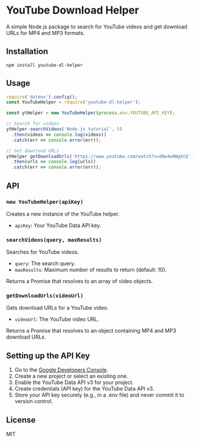 # YouTube Download Helper

A simple Node.js package to search for YouTube videos and get download URLs for MP4 and MP3 formats.

## Installation

```
npm install youtube-dl-helper
```

## Usage

```javascript
require('dotenv').config();
const YouTubeHelper = require('youtube-dl-helper');

const ytHelper = new YouTubeHelper(process.env.YOUTUBE_API_KEY);

// Search for videos
ytHelper.searchVideos('Node.js tutorial', 5)
  .then(videos => console.log(videos))
  .catch(err => console.error(err));

// Get download URLs
ytHelper.getDownloadUrls('https://www.youtube.com/watch?v=dQw4w9WgXcQ')
  .then(urls => console.log(urls))
  .catch(err => console.error(err));
```

## API

### `new YouTubeHelper(apiKey)`

Creates a new instance of the YouTube helper.

- `apiKey`: Your YouTube Data API key.

### `searchVideos(query, maxResults)`

Searches for YouTube videos.

- `query`: The search query.
- `maxResults`: Maximum number of results to return (default: 10).

Returns a Promise that resolves to an array of video objects.

### `getDownloadUrls(videoUrl)`

Gets download URLs for a YouTube video.

- `videoUrl`: The YouTube video URL.

Returns a Promise that resolves to an object containing MP4 and MP3 download URLs.

## Setting up the API Key

1. Go to the [Google Developers Console](https://console.developers.google.com/).
2. Create a new project or select an existing one.
3. Enable the YouTube Data API v3 for your project.
4. Create credentials (API key) for the YouTube Data API v3.
5. Store your API key securely (e.g., in a .env file) and never commit it to version control.

## License

MIT